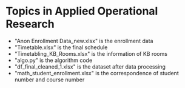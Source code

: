 # Topics in Applied Operational Research

- "Anon Enrollment Data_new.xlsx" is the enrollment data
- "Timetable.xlsx" is the final schedule
- "Timetabling_KB_Rooms.xlsx" is the information of KB rooms  
- "algo.py" is the algorithm code  
- "df_final_cleaned_1.xlsx" is the dataset after data processing  
- "math_student_enrollment.xlsx" is the correspondence of student number and course number  
